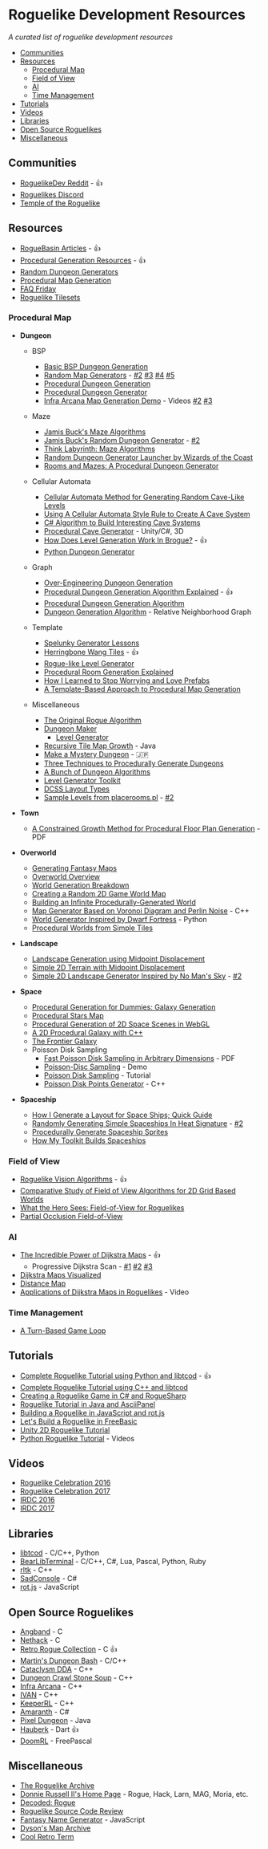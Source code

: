 # Roguelike Development Resources

*A curated list of roguelike development resources*

* [Communities](#communities)
* [Resources](#resources)
	* [Procedural Map](#procedural-map)
	* [Field of View](#field-of-view)
	* [AI](#ai)
	* [Time Management](#time-management)
* [Tutorials](#tutorials)
* [Videos](#videos)
* [Libraries](#libraries)
* [Open Source Roguelikes](#open-source-roguelikes)
* [Miscellaneous](#miscellaneous)

## Communities

* [RoguelikeDev Reddit](https://www.reddit.com/r/roguelikedev) - :+1:
* [Roguelikes Discord](https://discord.gg/9pmFGKx)
* [Temple of the Roguelike](http://forums.roguetemple.com/)

## Resources

* [RogueBasin Articles](http://www.roguebasin.com/index.php?title=Articles) - :+1:
* [Procedural Generation Resources](https://www.firespark.de/?id=article&article=ProceduralGenerationResources) - :+1:
* [Random Dungeon Generators](http://wiki.secretgeek.net/random-dungeon-generators)
* [Procedural Map Generation](http://www.gridsagegames.com/blog/2014/06/procedural-map-generation/)
* [FAQ Friday](https://www.reddit.com/r/roguelikedev/wiki/faq_friday)
* [Roguelike Tilesets](https://www.reddit.com/r/roguelikedev/comments/436sop/roguelike_tilesets/)

### Procedural Map

* **Dungeon**
	* BSP
		* [Basic BSP Dungeon Generation](http://www.roguebasin.com/index.php?title=Basic_BSP_Dungeon_generation)
		* [Random Map Generators](http://www.acornarcade.com/articles/Random_map_generators/index1114.html) -  [#2](http://www.acornarcade.com/articles/Building_the_Dream_1_-_Container_data_structures/index1162.html) [#3](http://www.acornarcade.com/articles/Building_the_Dream_2_-_The_RISC_OS_Sound_System/index1209.html) [#4](http://www.acornarcade.com/articles/Building_the_Dream_3_-_Random_map_generators_redux/index1211.html) [#5](http://www.acornarcade.com/articles/Building_the_Dream_4_-_Random_city_basics/index1214.html)
		* [Procedural Dungeon Generation](http://www.varav.in/posts/2016/05/25/dungeon.html)
		* [Procedural Dungeon Generator](https://www.reddit.com/r/gamedev/comments/z6gl5/procedural_dungeon_generator/)
		* [Infra Arcana Map Generation Demo](http://forums.roguetemple.com/index.php?topic=3778.0) - Videos [#2](http://www.youtube.com/watch?v=b6Kz2qMyKww) [#3](http://www.youtube.com/watch?v=_oRKLYqB4GI)

	* Maze
		* [Jamis Buck's Maze Algorithms](http://www.jamisbuck.org/mazes/)
		* [Jamis Buck's Random Dungeon Generator](http://dungeonsndigressions.blogspot.kr/2011/02/bucks-random-dungeon-generator.html) - [#2](https://github.com/jamis/dnd-dungeon)
		* [Think Labyrinth: Maze Algorithms](http://www.astrolog.org/labyrnth/algrithm.htm)
		* [Random Dungeon Generator Launcher by Wizards of the Coast](https://www.wizards.com/dnd/mapper/launcher.htm)
		* [Rooms and Mazes: A Procedural Dungeon Generator](http://journal.stuffwithstuff.com/2014/12/21/rooms-and-mazes/)

	* Cellular Automata
		* [Cellular Automata Method for Generating Random Cave-Like Levels](http://www.jimrandomh.org/misc/caves.html)
		* [Using A Cellular Automata Style Rule to Create A Cave System](http://pixelenvy.ca/wa/ca_cave.html)
		* [C# Algorithm to Build Interesting Cave Systems](http://www.evilscience.co.uk/a-c-algorithm-to-build-roguelike-cave-systems-part-1/)
		* [Procedural Cave Generator](https://github.com/AK-Saigyouji/Procedural-Cave-Generator) - Unity/C#, 3D
		* [How Does Level Generation Work In Brogue?](https://www.rockpapershotgun.com/2015/07/28/how-do-roguelikes-generate-levels/) - :+1:
		* [Python Dungeon Generator](https://whatjaysaid.wordpress.com/2016/01/15/1228/)

	* Graph
		* [Over-Engineering Dungeon Generation](http://angband.oook.cz/forum/showthread.php?t=927)
		* [Procedural Dungeon Generation Algorithm Explained](https://www.reddit.com/r/gamedev/comments/1dlwc4/procedural_dungeon_generation_algorithm_explained/) - :+1:
		* [Procedural Dungeon Generation Algorithm](https://github.com/adonaac/blog/issues/7)
		* [Dungeon Generation Algorithm](https://www.reddit.com/r/roguelikedev/comments/1sd730/my_dungeon_generation_algorithm/) - Relative Neighborhood Graph

	* Template
		* [Spelunky Generator Lessons](http://tinysubversions.com/spelunkyGen/)
		* [Herringbone Wang Tiles](http://nothings.org/gamedev/herringbone/) - :+1:
		* [Rogue-like Level Generator](https://www.reddit.com/r/proceduralgeneration/comments/3pa8a1/my_take_at_a_roguelike_level_generator_ft/)
		* [Procedural Room Generation Explained](http://www.magicaltimebean.com/2014/11/procedural-room-generation-explained/)
		* [How I Learned to Stop Worrying and Love Prefabs](http://www.goldenkronehotel.com/wordpress/2017/02/18/how-i-learned-to-stop-worrying-and-love-prefabs/)
		* [A Template-Based Approach to Procedural Map Generation](https://docs.google.com/document/d/e/2PACX-1vR2cc7r4s_K2T9AYWn06HiccQBv4jlfeFD874yWTa6BZOBDKLVMH7pRW0wZIOZ8cqHombTISFVMlkbV/pub)

	* Miscellaneous
		* [The Original Rogue Algorithm](https://web.archive.org/web/20131025132021/http://kuoi.org/~kamikaze/GameDesign/art07_rogue_dungeon.php)
		* [Dungeon Maker](http://dungeonmaker.sourceforge.net/DM2_Manual/index.html)
			* [Level Generator](https://github.com/mreinstein/level-generator)
		* [Recursive Tile Map Growth](https://github.com/r3eckon/Recursive-Tile-Map-Growth) - Java
		* [Make a Mystery Dungeon](http://www5f.biglobe.ne.jp/~kenmo/program/dangeon2/dangeon2.html) - :jp:
		* [Three Techniques to Procedurally Generate Dungeons](https://www.reddit.com/r/gamedev/comments/2lyqki/three_techniques_to_procedurally_generate/)
		* [A Bunch of Dungeon Algorithms](https://www.reddit.com/r/roguelikedev/comments/6df0aw/my_implementation_of_a_bunch_of_dungeon_algorithms/)
		* [Level Generator Toolkit](https://chilly-durango.itch.io/level-generator-toolkit)
		* [DCSS Layout Types](https://crawl.develz.org/wiki/doku.php?id=dcss:brainstorm:dungeon:layout_types)
		* [Sample Levels from placerooms.pl](http://jonadab.jumpingcrab.com/pastebin/508.html) - [#2](https://github.com/tsadok/level-generator-perlscripts/blob/master/placerooms.pl)

* **Town**
	* [A Constrained Growth Method for Procedural Floor Plan Generation](http://graphics.tudelft.nl/~rval/papers/lopes.GAMEON10.pdf) - PDF

* **Overworld**
	* [Generating Fantasy Maps](http://mewo2.com/notes/terrain/)
	* [Overworld Overview](http://bytten-studio.com/devlog/2014/09/08/overworld-overview-part-1/)
	* [World Generation Breakdown](http://www.nolithius.com/articles/world-generation/world-generation-breakdown)
	* [Creating a Random 2D Game World Map](https://gillesleblanc.wordpress.com/2012/10/16/creating-a-random-2d-game-world-map/)
	* [Building an Infinite Procedurally-Generated World](https://spin.atomicobject.com/2015/05/03/infinite-procedurally-generated-world/)
	* [Map Generator Based on Voronoi Diagram and Perlin Noise](https://github.com/averrin/mapgen) - C++
	* [World Generator Inspired by Dwarf Fortress](https://github.com/Dozed12/df-style-worldgen) - Python
	* [Procedural Worlds from Simple Tiles](http://ijdykeman.github.io/ml/2017/10/12/wang-tile-procedural-generation.html)
	
* **Landscape**
	* [Landscape Generation using Midpoint Displacement](https://bitesofcode.wordpress.com/2016/12/23/landscape-generation-using-midpoint-displacement/)
	* [Simple 2D Terrain with Midpoint Displacement](http://www.somethinghitme.com/2013/11/11/simple-2d-terrain-with-midpoint-displacement/)
	* [Simple 2D Landscape Generator Inspired by No Man's Sky](http://theadarshsinha.com/pcg.html) - [#2](https://www.reddit.com/r/proceduralgeneration/comments/4v3vce/simple_2d_scenemountainlandscape_generator/)

* **Space**
	* [Procedural Generation for Dummies: Galaxy Generation](http://martindevans.me/game-development/2016/01/14/Procedural-Generation-For-Dummies-Galaxies/)
	* [Procedural Stars Map](http://simonrodriguez.fr/starmap/)
	* [Procedural Generation of 2D Space Scenes in WebGL](https://wwwtyro.net/2016/10/22/2D-space-scene-procgen.html)
	* [A 2D Procedural Galaxy with C++](http://itinerantgames.tumblr.com/post/78592276402/a-2d-procedural-galaxy-with-c)
	* [The Frontier Galaxy](http://www.jongware.com/galaxy1.html)
	* Poisson Disk Sampling
		* [Fast Poisson Disk Sampling in Arbitrary Dimensions](http://www.cs.ubc.ca/~rbridson/docs/bridson-siggraph07-poissondisk.pdf) - PDF
		* [Poisson-Disc Sampling](https://www.jasondavies.com/poisson-disc/) - Demo
		* [Poisson Disk Sampling](http://devmag.org.za/2009/05/03/poisson-disk-sampling/) - Tutorial
		* [Poisson Disk Points Generator](https://github.com/corporateshark/poisson-disk-generator) - C++

* **Spaceship**
	* [How I Generate a Layout for Space Ships; Quick Guide](https://www.reddit.com/r/gamedev/comments/1z676s/how_i_generate_a_layout_for_space_ships_quick/)
	* [Randomly Generating Simple Spaceships In Heat Signature](https://www.pentadact.com/2014-02-07-randomly-generating-simple-spaceships-in-heat-signature/) - [#2](https://www.pentadact.com/2014-07-19-improving-heat-signatures-randomly-generated-ships-inside-and-out/)
	* [Procedurally Generate Spaceship Sprites](https://github.com/stewsters/shipwright)
	* [How My Toolkit Builds Spaceships](https://www.reddit.com/r/proceduralgeneration/comments/6daqjb/really_pleased_with_how_my_toolkit_builds/)

### Field of View

* [Roguelike Vision Algorithms](http://www.adammil.net/blog/v125_Roguelike_Vision_Algorithms.html) - :+1:
* [Comparative Study of Field of View Algorithms for 2D Grid Based Worlds](http://www.roguebasin.com/index.php?title=Comparative_study_of_field_of_view_algorithms_for_2D_grid_based_worlds)
* [What the Hero Sees: Field-of-View for Roguelikes](http://journal.stuffwithstuff.com/2015/09/07/what-the-hero-sees/)
* [Partial Occlusion Field-of-View](http://blog.pixelpracht.net/?p=340)

### AI

* [The Incredible Power of Dijkstra Maps](http://www.roguebasin.com/index.php?title=The_Incredible_Power_of_Dijkstra_Maps) - :+1:
	* Progressive Dijkstra Scan - [#1](http://paleoludic.com/writing/whitespace-reasoning/) [#2](http://paleoludic.com/writing/a-pathfinding-primer/) [#3](http://paleoludic.com/writing/engineering-pds/)
* [Dijkstra Maps Visualized](http://www.roguebasin.com/index.php?title=Dijkstra_Maps_Visualized)
* [Distance Map](http://projects.jake.cx/distance-map/)
* [Applications of Dijkstra Maps in Roguelikes](https://www.youtube.com/watch?v=2ExLEY32RgM) - Video

### Time Management

* [A Turn-Based Game Loop](http://journal.stuffwithstuff.com/2014/07/15/a-turn-based-game-loop/)

## Tutorials

* [Complete Roguelike Tutorial using Python and libtcod](http://www.roguebasin.com/index.php?title=Complete_Roguelike_Tutorial,_using_python%2Blibtcod) - :+1:
* [Complete Roguelike Tutorial using C++ and libtcod](http://www.roguebasin.com/index.php?title=Complete_roguelike_tutorial_using_C%2B%2B_and_libtcod_-_part_1:_setting_up)
* [Creating a Roguelike Game in C# and RogueSharp](https://roguesharp.wordpress.com/)
* [Roguelike Tutorial in Java and AsciiPanel](http://trystans.blogspot.kr/2016/01/roguelike-tutorial-00-table-of-contents.html)
* [Building a Roguelike in JavaScript and rot.js](http://www.codingcookies.com/2013/04/01/building-a-roguelike-in-javascript-part-1/)
* [Let's Build a Roguelike in FreeBasic](http://users.freebasic-portal.de/rdc/tutorials.html)
* [Unity 2D Roguelike Tutorial](https://unity3d.com/kr/learn/tutorials/s/2d-roguelike-tutorial)
* [Python Roguelike Tutorial](https://www.youtube.com/playlist?list=PLKUel_nHsTQ1yX7tQxR_SQRdcOFyXfNAb) - Videos

## Videos

* [Roguelike Celebration 2016](https://www.youtube.com/channel/UCsCqXksJuAkfZRtnW5Pq1mw/videos)
* [Roguelike Celebration 2017](https://www.youtube.com/channel/UCKv_QzXft4mD6TXmQBZtzIA)
* [IRDC 2016](https://www.youtube.com/channel/UCIxJ3OhqqQkUP6xaD23rZcQ/videos)
* [IRDC 2017](https://www.youtube.com/playlist?list=PLcZ-fMpNVsjUQ_eKlGrOH_OOgjxKzT84w)

## Libraries

* [libtcod](http://roguecentral.org/doryen/libtcod/) - C/C++, Python
* [BearLibTerminal](http://foo.wyrd.name/en:bearlibterminal) - C/C++, C#, Lua, Pascal, Python, Ruby
* [rltk](https://github.com/thebracket/rltk) - C++
* [SadConsole](https://github.com/Thraka/SadConsole) - C#
* [rot.js](https://github.com/ondras/rot.js) - JavaScript

## Open Source Roguelikes

* [Angband](https://github.com/angband/angband) - C
* [Nethack](https://github.com/NetHack/NetHack) - C
* [Retro Rogue Collection](https://github.com/mikeyk730/Rogue-Collection) - C :+1:
* [Martin's Dungeon Bash](http://www.chiark.greenend.org.uk/~mpread/dungeonbash/) - C/C++
* [Cataclysm DDA](https://github.com/CleverRaven/Cataclysm-DDA) - C++
* [Dungeon Crawl Stone Soup](https://github.com/crawl/crawl) - C++
* [Infra Arcana](https://github.com/martin-tornqvist/ia) - C++
* [IVAN](https://github.com/Attnam/ivan) - C++
* [KeeperRL](https://github.com/miki151/keeperrl) - C++
* [Amaranth](https://github.com/munificent/amaranth) - C#
* [Pixel Dungeon](https://github.com/watabou/pixel-dungeon) - Java
* [Hauberk](https://github.com/munificent/hauberk) - Dart :+1:
* [DoomRL](https://github.com/ChaosForge/doomrl) - FreePascal

## Miscellaneous

* [The Roguelike Archive](https://britzl.github.io/roguearchive/)
* [Donnie Russell II's Home Page](https://sites.google.com/site/donnierussellii/home) - Rogue, Hack, Larn, MAG, Moria, etc.
* [Decoded: Rogue](http://www.maizure.org/projects/decoded-rogue/index.html)
* [Roguelike Source Code Review](https://github.com/rsaarelm/roguereview)
* [Fantasy Name Generator](https://github.com/alxgiraud/fantasygen) - JavaScript
* [Dyson's Map Archive](https://rpgcharacters.wordpress.com/maps/)
* [Cool Retro Term](https://github.com/Swordfish90/cool-retro-term)
